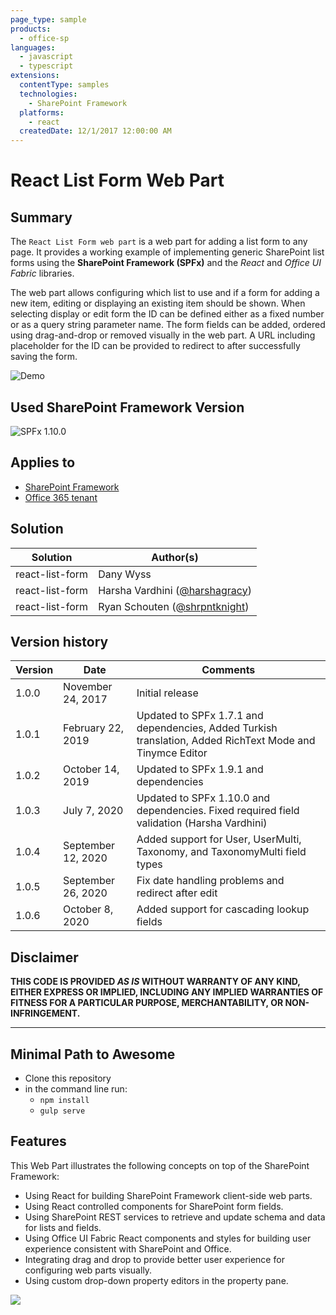 ```yaml
---
page_type: sample
products:
  - office-sp
languages:
  - javascript
  - typescript
extensions:
  contentType: samples
  technologies:
    - SharePoint Framework
  platforms:
    - react
  createdDate: 12/1/2017 12:00:00 AM
---
```


# React List Form Web Part

## Summary

The `React List Form web part` is a web part for adding a list form to any page. It provides a working example of implementing generic SharePoint list forms using the **SharePoint Framework (SPFx)** and the _React_ and _Office UI Fabric_ libraries.

The web part allows configuring which list to use and if a form for adding a new item, editing or displaying an existing item should be shown. When selecting display or edit form the ID can be defined either as a fixed number or as a query string parameter name. The form fields can be added, ordered using drag-and-drop or removed visually in the web part. A URL including placeholder for the ID can be provided to redirect to after successfully saving the form.

![Demo](./assets/React-ListForm-Overview.gif)

## Used SharePoint Framework Version

![SPFx 1.10.0](https://img.shields.io/badge/version-1.10.0-green.svg)

## Applies to

- [SharePoint Framework](https://docs.microsoft.com/sharepoint/dev/spfx/sharepoint-framework-overview)
- [Office 365 tenant](https://docs.microsoft.com/sharepoint/dev/spfx/set-up-your-development-environment)

## Solution

| Solution        | Author(s)                                                         |
| --------------- | ----------------------------------------------------------------- |
| react-list-form | Dany Wyss                                                         |
| react-list-form | Harsha Vardhini ([@harshagracy](https://twitter.com/harshagracy)) |
| react-list-form | Ryan Schouten ([@shrpntknight](https://twitter.com/shrpntknight)) |

## Version history

| Version | Date              | Comments                                                                                                  |
| ------- | ----------------- | --------------------------------------------------------------------------------------------------------- |
| 1.0.0   | November 24, 2017 | Initial release                                                                                           |
| 1.0.1   | February 22, 2019 | Updated to SPFx 1.7.1 and dependencies, Added Turkish translation, Added RichText Mode and Tinymce Editor |
| 1.0.2   | October 14, 2019  | Updated to SPFx 1.9.1 and dependencies                                                                    |
| 1.0.3   | July 7, 2020      | Updated to SPFx 1.10.0 and dependencies. Fixed required field validation (Harsha Vardhini)                |
| 1.0.4   | September 12, 2020| Added support for User, UserMulti, Taxonomy, and TaxonomyMulti field types                                |
| 1.0.5   | September 26, 2020| Fix date handling problems and redirect after edit                                                        |
| 1.0.6   | October 8, 2020   | Added support for cascading lookup fields                                                                 |

## Disclaimer

**THIS CODE IS PROVIDED _AS IS_ WITHOUT WARRANTY OF ANY KIND, EITHER EXPRESS OR IMPLIED, INCLUDING ANY IMPLIED WARRANTIES OF FITNESS FOR A PARTICULAR PURPOSE, MERCHANTABILITY, OR NON-INFRINGEMENT.**

---

## Minimal Path to Awesome

- Clone this repository
- in the command line run:
  - `npm install`
  - `gulp serve`

## Features

This Web Part illustrates the following concepts on top of the SharePoint Framework:

- Using React for building SharePoint Framework client-side web parts.
- Using React controlled components for SharePoint form fields.
- Using SharePoint REST services to retrieve and update schema and data for lists and fields.
- Using Office UI Fabric React components and styles for building user experience consistent with SharePoint and Office.
- Integrating drag and drop to provide better user experience for configuring web parts visually.
- Using custom drop-down property editors in the property pane.

<img src="https://telemetry.sharepointpnp.com/sp-dev-fx-webparts/samples/react-list-form" />
